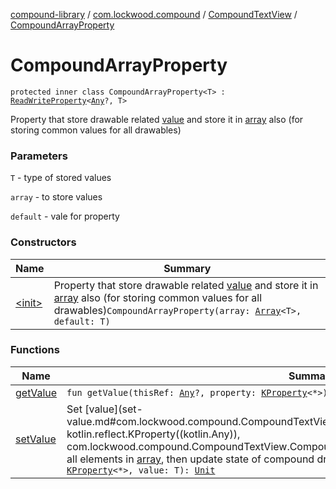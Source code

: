 [compound-library](../../../index.md) / [com.lockwood.compound](../../index.md) / [CompoundTextView](../index.md) / [CompoundArrayProperty](./index.md)

# CompoundArrayProperty

`protected inner class CompoundArrayProperty<T> : `[`ReadWriteProperty`](https://kotlinlang.org/api/latest/jvm/stdlib/kotlin.properties/-read-write-property/index.html)`<`[`Any`](https://kotlinlang.org/api/latest/jvm/stdlib/kotlin/-any/index.html)`?, T>`

Property that store drawable related [value](#) and store it in [array](#) also
(for storing common values for all drawables)

### Parameters

`T` - type of stored values

`array` - to store values

`default` - vale for property

### Constructors

| Name | Summary |
|---|---|
| [&lt;init&gt;](-init-.md) | Property that store drawable related [value](#) and store it in [array](#) also (for storing common values for all drawables)`CompoundArrayProperty(array: `[`Array`](https://kotlinlang.org/api/latest/jvm/stdlib/kotlin/-array/index.html)`<T>, default: T)` |

### Functions

| Name | Summary |
|---|---|
| [getValue](get-value.md) | `fun getValue(thisRef: `[`Any`](https://kotlinlang.org/api/latest/jvm/stdlib/kotlin/-any/index.html)`?, property: `[`KProperty`](https://kotlinlang.org/api/latest/jvm/stdlib/kotlin.reflect/-k-property/index.html)`<*>): T` |
| [setValue](set-value.md) | Set [value](set-value.md#com.lockwood.compound.CompoundTextView.CompoundArrayProperty$setValue(kotlin.Any, kotlin.reflect.KProperty((kotlin.Any)), com.lockwood.compound.CompoundTextView.CompoundArrayProperty.T)/value), set same value for all elements in [array](#), then update state of compound drawables`fun setValue(thisRef: `[`Any`](https://kotlinlang.org/api/latest/jvm/stdlib/kotlin/-any/index.html)`?, property: `[`KProperty`](https://kotlinlang.org/api/latest/jvm/stdlib/kotlin.reflect/-k-property/index.html)`<*>, value: T): `[`Unit`](https://kotlinlang.org/api/latest/jvm/stdlib/kotlin/-unit/index.html) |
